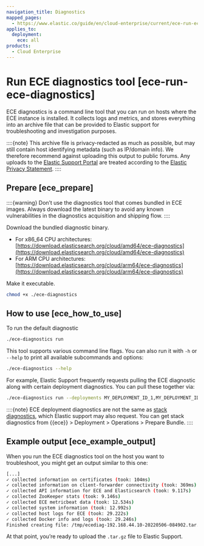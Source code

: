 ```yaml
---
navigation_title: Diagnostics
mapped_pages:
  - https://www.elastic.co/guide/en/cloud-enterprise/current/ece-run-ece-diagnostics.html
applies_to:
  deployment:
    ece: all
products:
  - Cloud Enterprise
---
```


# Run ECE diagnostics tool [ece-run-ece-diagnostics]

ECE diagnostics is a command line tool that you can run on hosts where the ECE instance is installed. It collects logs and metrics, and stores everything into an archive file that can be provided to Elastic support for troubleshooting and investigation purposes.

::::{note} 
This archive file is privacy-redacted as much as possible, but may still contain host identifying metadata (such as IP/domain info). We therefore recommend against uploading this output to public forums. Any uploads to the [Elastic Support Portal](https://support.elastic.co) are treated according to the [Elastic Privacy Statement](https://www.elastic.co/legal/privacy-statement).
::::



## Prepare [ece_prepare] 

::::{warning} 
Don’t use the diagnostics tool that comes bundled in ECE images. Always download the latest binary to avoid any known vulnerabilities in the diagnostics acquisition and shipping flow.
::::


Download the bundled diagnostic binary.

* For x86_64 CPU architectures: [https://download.elasticsearch.org/cloud/amd64/ece-diagnostics](https://download.elasticsearch.org/cloud/amd64/ece-diagnostics)
* For ARM CPU architectures: [https://download.elasticsearch.org/cloud/arm64/ece-diagnostics](https://download.elasticsearch.org/cloud/arm64/ece-diagnostics)

Make it executable.

```sh
chmod +x ./ece-diagnostics
```


## How to use [ece_how_to_use] 

To run the default diagnostic

```sh
./ece-diagnostics run
```

This tool supports various command line flags. You can also run it with `-h` or `--help` to print all available subcommands and options:

```sh
./ece-diagnostics --help
```

For example, Elastic Support frequently requests pulling the ECE diagnostic along with certain deployment diagnostics. You can pull these together via:

```sh
./ece-diagnostics run --deployments MY_DEPLOYMENT_ID_1,MY_DEPLOYMENT_ID_2
```

::::{note} 
ECE deployment diagnostics are not the same as [stack diagnostics](https://github.com/elastic/support-diagnostics#usage-examples), which Elastic support may also request. You can get stack diagnostics from {{ece}} > Deployment > Operations > Prepare Bundle.
::::



## Example output [ece_example_output] 

When you run the ECE diagnostics tool on the host you want to troubleshoot, you might get an output similar to this one:

```sh
[...]
✓ collected information on certificates (took: 104ms)
✓ collected information on client-forwarder connectivity (took: 369ms)
✓ collected API information for ECE and Elasticsearch (took: 9.117s)
✓ collected ZooKeeper stats (took: 9.146s)
✓ collected ECE metricbeat data (took: 12.534s)
✓ collected system information (took: 12.992s)
✓ collected host logs for ECE (took: 29.222s)
✓ collected Docker info and logs (took: 29.246s)
Finished creating file: /tmp/ecediag-192.168.44.10-20220506-084902.tar.gz (total: 48.937s)
```

At that point, you’re ready to upload the `.tar.gz` file to Elastic Support.

